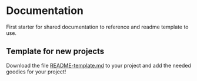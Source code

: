 # Documentation
First starter for shared documentation to reference and readme template to use.

## Template for new projects
Download the file [README-template.md](README-template.md) to your project and add the needed goodies for your project!
